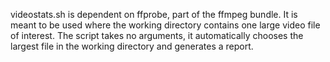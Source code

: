 videostats.sh is dependent on ffprobe, part of the ffmpeg bundle. It is meant to be used where the working directory contains one large video file of interest. The script takes no arguments, it automatically chooses the largest file in the working directory and generates a report.
